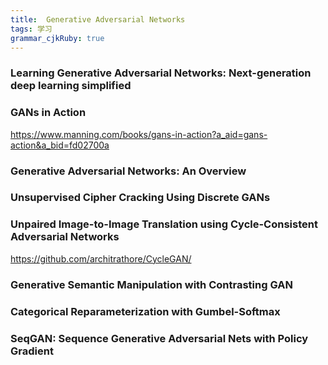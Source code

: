 ```yaml
---
title:  Generative Adversarial Networks
tags: 学习
grammar_cjkRuby: true
---
```


### Learning Generative Adversarial Networks: Next-generation deep learning simplified

### GANs in Action

https://www.manning.com/books/gans-in-action?a_aid=gans-action&a_bid=fd02700a

### Generative Adversarial Networks: An Overview


### Unsupervised Cipher Cracking Using Discrete GANs

### Unpaired Image-to-Image Translation using Cycle-Consistent Adversarial Networks


https://github.com/architrathore/CycleGAN/

### Generative Semantic Manipulation with Contrasting GAN


### Categorical Reparameterization with Gumbel-Softmax


### SeqGAN: Sequence Generative Adversarial Nets with Policy Gradient

